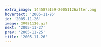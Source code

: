 ```yaml
---
extra_image: 1445875159-20051126after.png
hovertext: '2005-11-26'
id: '2005-11-26'
image: 20051126.gif
next: '2005-11-27'
prev: '2005-11-25'
title: '2005-11-26'
---
```

